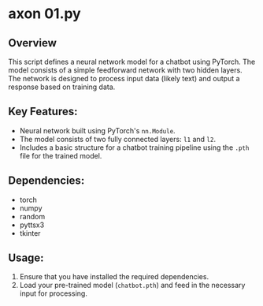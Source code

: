 # axon 01.py

## Overview
This script defines a neural network model for a chatbot using PyTorch. The model consists of a simple feedforward network with two hidden layers. The network is designed to process input data (likely text) and output a response based on training data.

## Key Features:
- Neural network built using PyTorch's `nn.Module`.
- The model consists of two fully connected layers: `l1` and `l2`.
- Includes a basic structure for a chatbot training pipeline using the `.pth` file for the trained model.

## Dependencies:
- torch
- numpy
- random
- pyttsx3
- tkinter

## Usage:
1. Ensure that you have installed the required dependencies.
2. Load your pre-trained model (`chatbot.pth`) and feed in the necessary input for processing.

